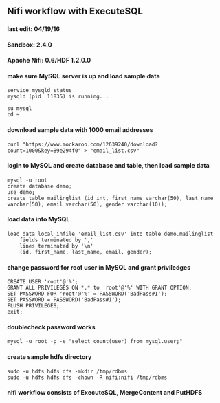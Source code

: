 ## Nifi workflow with ExecuteSQL

#### last edit: 04/19/16
#### Sandbox: 2.4.0
#### Apache Nifi: 0.6/HDF 1.2.0.0

#### make sure MySQL server is up and load sample data
```
service mysqld status
mysqld (pid  11835) is running...

su mysql
cd ~
```

#### download sample data with 1000 email addresses
```
curl "https://www.mockaroo.com/12639240/download?count=1000&key=89e294f0" > "email_list.csv"
```

#### login to MySQL and create database and table, then load sample data
```
mysql -u root
create database demo;
use demo;
create table mailinglist (id int, first_name varchar(50), last_name varchar(50), email varchar(50), gender varchar(10));
```

#### load data into MySQL
```
load data local infile 'email_list.csv' into table demo.mailinglist 
	fields terminated by ','
	lines terminated by '\n'
	(id, first_name, last_name, email, gender);
```

#### change password for root user in MySQL and grant priviledges
```
CREATE USER 'root'@'%';
GRANT ALL PRIVILEGES ON *.* to 'root'@'%' WITH GRANT OPTION;
SET PASSWORD FOR 'root'@'%' = PASSWORD('BadPass#1');
SET PASSWORD = PASSWORD('BadPass#1');
FLUSH PRIVILEGES;
exit;
```

#### doublecheck password works
```
mysql -u root -p -e "select count(user) from mysql.user;"
```

#### create sample hdfs directory
```
sudo -u hdfs hdfs dfs -mkdir /tmp/rdbms
sudo -u hdfs hdfs dfs -chown -R nifi:nifi /tmp/rdbms
```

#### nifi workflow consists of ExecuteSQL, MergeContent and PutHDFS 
